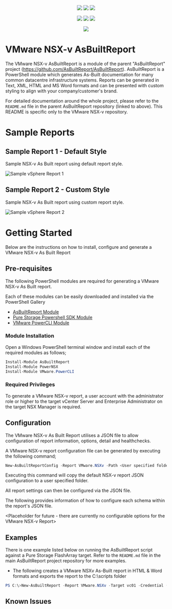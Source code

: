 <p align="center">
    <a href="https://www.powershellgallery.com/packages/AsBuiltReport.VMware.NSXv/" alt="PowerShell Gallery Version">
        <img src="https://img.shields.io/powershellgallery/v/AsBuiltReport.VMware.NSXv.svg" /></a>
    <a href="https://www.powershellgallery.com/packages/AsBuiltReport.VMware.NSXv/" alt="PS Gallery Downloads">
        <img src="https://img.shields.io/powershellgallery/dt/AsBuiltReport.VMware.NSXv.svg" /></a>
    <a href="https://www.powershellgallery.com/packages/AsBuiltReport.VMware.NSXv/" alt="PS Platform">
        <img src="https://img.shields.io/powershellgallery/p/AsBuiltReport.VMware.NSXv.svg" /></a>
</p>
<p align="center">
    <a href="https://github.com/AsBuiltReport/AsBuiltReport.VMware.NSXv/graphs/commit-activity" alt="GitHub Last Commit">
        <img src="https://img.shields.io/github/last-commit/AsBuiltReport/AsBuiltReport.VMware.NSXv/master.svg" /></a>
    <a href="https://raw.githubusercontent.com/AsBuiltReport/AsBuiltReport.VMware.NSXv/master/LICENSE" alt="GitHub License">
        <img src="https://img.shields.io/github/license/AsBuiltReport/AsBuiltReport.VMware.NSXv.svg" /></a>
    <a href="https://github.com/AsBuiltReport/AsBuiltReport.VMware.NSXv/graphs/contributors" alt="GitHub Contributors">
        <img src="https://img.shields.io/github/contributors/AsBuiltReport/AsBuiltReport.VMware.NSXv.svg"/></a>
</p>
<p align="center">
    <a href="https://twitter.com/AsBuiltReport" alt="Twitter">
            <img src="https://img.shields.io/twitter/follow/AsBuiltReport.svg?style=social"/></a>
</p>

# VMware NSX-v AsBuiltReport

The VMware NSX-v AsBuiltReport is a module of the parent "AsBuiltReport" project (https://github.com/AsBuiltReport/AsBuiltReport). AsBuiltReport is a PowerShell module which generates As-Built documentation for many common datacentre infrastructure systems. Reports can be generated in Text, XML, HTML and MS Word formats and can be presented with custom styling to align with your company/customer's brand.

For detailed documentation around the whole project, please refer to the `README.md` file in the parent AsBuiltReport repository (linked to above). This README is specific only to the VMware NSX-v repository.

# Sample Reports

## Sample Report 1 - Default Style
Sample NSX-v As Built report using default report style.

![Sample vSphere Report 1](https://github.com/AsBuiltReport/AsBuiltReport.VMware.vSphere/blob/master/Samples/Sample_NSXv_Report_1.png "Sample NSX-v Report 1")

## Sample Report 2 - Custom Style
Sample NSX-v As Built report using custom report style.

![Sample vSphere Report 2](https://github.com/AsBuiltReport/AsBuiltReport.VMware.vSphere/blob/master/Samples/Sample_NSXv_Report_2.png "Sample NSX-v Report 2")

# Getting Started

Below are the instructions on how to install, configure and generate a VMware NSX-v As Built Report

## Pre-requisites
The following PowerShell modules are required for generating a VMware NSX-v As Built report.

Each of these modules can be easily downloaded and installed via the PowerShell Gallery 

- [AsBuiltReport Module](https://www.powershellgallery.com/packages/AsBuiltReport/)
- [Pure Storage Powershell SDK Module](https://www.powershellgallery.com/packages/PowerNSX/)
- [VMware PowerCLI Module](https://www.powershellgallery.com/packages/VMware.PowerCLI/)

### Module Installation

Open a Windows PowerShell terminal window and install each of the required modules as follows;
```powershell
Install-Module AsBuiltReport
Install-Module PowerNSX
Install-Module VMware.PowerCLI
```

### Required Privileges

To generate a VMware NSX-v report, a user account with the administrator role or higher to the target vCenter Server and Enterprise Administrator on the target NSX Manager is required.

## Configuration

The VMware NSX-v As Built Report utilises a JSON file to allow configuration of report information, options, detail and healthchecks.

A VMware NSX-v report configuration file can be generated by executing the following command;
```powershell
New-AsBuiltReportConfig -Report VMware.NSXv -Path <User specified folder> -Name <Optional>
```

Executing this command will copy the default NSX-v report JSON configuration to a user specified folder.

All report settings can then be configured via the JSON file.

The following provides information of how to configure each schema within the report's JSON file.

<Placeholder for future - there are currently no configurable options for the VMware NSX-v Report>


## Examples
There is one example listed below on running the AsBuiltReport script against a Pure Storage FlashArray target. Refer to the `README.md` file in the main AsBuiltReport project repository for more examples.

- The following creates a VMware NSXv As-Built report in HTML & Word formats and exports the report to the C:\scripts folder
```powershell
PS C:\>New-AsBuiltReport -Report VMware.NSXv -Target vc01 -Credential (Get-Credential) -Format HTML,Word -OutputPath C:\Scripts
```

## Known Issues
